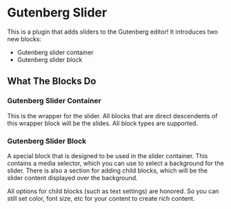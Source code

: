 # Gutenberg Slider

This is a plugin that adds sliders to the Gutenberg editor! It introduces two new blocks:

* Gutenberg slider container
* Gutenberg slider block

## What The Blocks Do

### Gutenberg Slider Container

This is the wrapper for the slider. All blocks that are direct descendents of this wrapper block will be the slides. All block types are supported.

### Gutenberg Slider Block

A special block that is designed to be used in the slider container. This contains a media selector, which you can use to select a background for the slider. There is also a section for adding child blocks, which will be the slider content displayed over the background. 

All options for child blocks (such as text settings) are honored. So you can still set color, font size, etc for your content to create rich content.